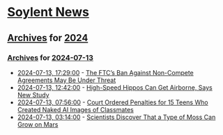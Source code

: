 # [Soylent News](../../../README.md)

## [Archives](../../index.md) for [2024](../index.md)

### [Archives](../../index.md) for [2024-07-13](index.md)

* [2024-07-13, 17:29:00](https://soylentnews.org/article.pl?sid=24/07/13/0311256&from=rss) - [The FTC’s Ban Against Non-Compete Agreements May Be Under Threat](https://soylentnews.org/article.pl?sid=24/07/13/0311256&from=rss)
* [2024-07-13, 12:42:00](https://soylentnews.org/article.pl?sid=24/07/13/037242&from=rss) - [High-Speed Hippos Can Get Airborne, Says New Study](https://soylentnews.org/article.pl?sid=24/07/13/037242&from=rss)
* [2024-07-13, 07:56:00](https://soylentnews.org/article.pl?sid=24/07/12/0449243&from=rss) - [Court Ordered Penalties for 15 Teens Who Created Naked AI Images of Classmates](https://soylentnews.org/article.pl?sid=24/07/12/0449243&from=rss)
* [2024-07-13, 03:14:00](https://soylentnews.org/article.pl?sid=24/07/12/005226&from=rss) - [Scientists Discover That a Type of Moss Can Grow on Mars](https://soylentnews.org/article.pl?sid=24/07/12/005226&from=rss)
